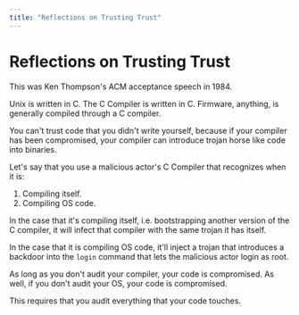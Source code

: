```yaml
---
title: "Reflections on Trusting Trust"
---
```


# Reflections on Trusting Trust

This was Ken Thompson's ACM acceptance speech in 1984.

Unix is written in C. The C Compiler is written in C. Firmware, anything, is generally compiled through a C compiler.

You can't trust code that you didn't write yourself, because if your compiler has been compromised, your compiler can introduce trojan horse like code into binaries.

Let's say that you use a malicious actor's C Compiler that recognizes when it is:

1. Compiling itself.
2. Compiling OS code.

In the case that it's compiling itself, i.e. bootstrapping another version of the C compiler, it will infect that compiler with the same trojan it has itself.

In the case that it is compiling OS code, it'll inject a trojan that introduces a backdoor into the `login` command that lets the malicious actor login as root.

As long as you don't audit your compiler, your code is compromised.
As well, if you don't audit your OS, your code is compromised.

This requires that you audit everything that your code touches.
